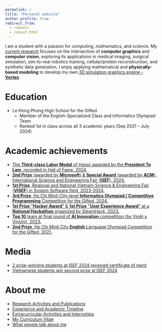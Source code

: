 ```yaml
---
permalink: /
title: "Personal website"
author_profile: true
redirect_from: 
  - /about/
  - /about.html
---
```


I am a student with a passion for computing, mathematics, and science. My [current research](/research/work-1) focuses on the intersection of **computer graphics** and **computer vision**, exploring its applications in medical imaging, surgical simulation, sim-to-real robotics training, cellular/protein reconstruction, and synthetic data generation. I enjoy applying mathematical and **physically-based modeling** to develop my own [3D simulation graphics engine - **Vortex**](https://github.com/kyle-paul/Vortex).


Education
=====
- Le Hong Phong High School for the Gifted
  - Member of the English-Specialized Class and Informatics Olympiad Team
  - Ranked 1st in class across all 3 academic years (Sep 2021 – July 2024)

Academic achievements
=====
- [The **Third-class Labor Medal** of Honor awarded by the **President To Lam**, recorded in Hall of Fame, 2024.](https://www.facebook.com/100064643681682/posts/1039503278214452/?rdid=BK4edS0gJJvyLEZq)
- [**2nd Prize** (awarded by **Microsoft**) & **Special Award** (awarded by **ACM**), International Science and Engineering Fair (**ISEF**), 2024.](/talks/isef)
- [**1st Prize**, Regional and National Vietnam Science & Engineering Fair (**VISEF**) in System Software field, 2023-2024.](/talks/isef)
- [**3rd Prize**, Ho Chi Minh City-level **Informatics Olympiad / Competitive Programming** Competition for the Gifted, 2024.](/talks/informatics)
- [**1st Prize** "**Hacker Award**" & **1st Prize** "**User Experience Award**" at a **National Hackathon** organized by SteamHack, 2023.](/talks/hackathon)
- [**Top 10** team at final round of **AI Innovation** competition (by VinAI x VinUni), 2023.](/talks/vinai)
- [**2nd Prize**, Ho Chi Minh City **English** Language Olympiad Competition for the Gifted, 2021.](/talks/informatics)

Media
=====
- [2 prize-winning students at ISEF 2024 received certificate of merit](https://en.sggp.org.vn/2-prize-winning-students-at-isef-2024-received-certificate-of-merit-post110069.html)
- [Vietnamese students win second prize at ISEF 2024](https://en.nhandan.vn/vietnamese-students-win-second-prize-at-isef-2024-post135689.html)

About me
=====
- [Research Activities and Publications](/research/)
- [Experience and Academic Timeline](/talks/)
- [Extracurricular Activities and Internships](/activities/)
- [My Curriculum Vitae](/cv/)
- [What people talk about me](/talks/mentee)